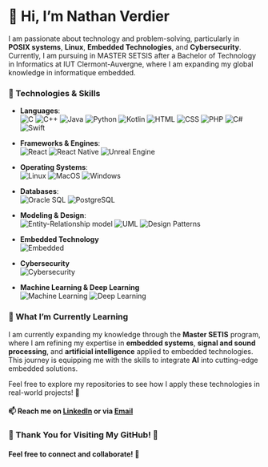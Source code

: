 # 👋 Hi, I’m Nathan Verdier

I am passionate about technology and problem-solving, particularly in **POSIX systems**, **Linux**, **Embedded Technologies**, and **Cybersecurity**. Currently, I am pursuing in MASTER SETSIS after a Bachelor of Technology in Informatics at IUT Clermont-Auvergne, where I am expanding my global knowledge in informatique embedded.

### 🔧 Technologies & Skills

- **Languages**:  
![C](https://img.shields.io/badge/C-00599C?style=for-the-badge&logo=c&logoColor=white)
![C++](https://img.shields.io/badge/C++-00599C?style=for-the-badge&logo=cplusplus&logoColor=white)
![Java](https://img.shields.io/badge/Java-007396?style=for-the-badge&logo=java&logoColor=white)
![Python](https://img.shields.io/badge/Python-3670A0?style=for-the-badge&logo=python&logoColor=ffdd54)
![Kotlin](https://img.shields.io/badge/Kotlin-7F52B8?style=for-the-badge&logo=kotlin&logoColor=white)
![HTML](https://img.shields.io/badge/HTML5-E34F26?style=for-the-badge&logo=html5&logoColor=white)
![CSS](https://img.shields.io/badge/CSS3-1572B6?style=for-the-badge&logo=css3&logoColor=white)
![PHP](https://img.shields.io/badge/PHP-777BB4?style=for-the-badge&logo=php&logoColor=white)
![C#](https://img.shields.io/badge/C%23-239120?style=for-the-badge&logo=c-sharp&logoColor=white)
![Swift](https://img.shields.io/badge/Swift-FA7343?style=for-the-badge&logo=swift&logoColor=white)

- **Frameworks & Engines**:  
![React](https://img.shields.io/badge/React-20232A?style=for-the-badge&logo=react&logoColor=61DAFB)
![React Native](https://img.shields.io/badge/React_Native-20232A?style=for-the-badge&logo=react&logoColor=61DAFB)
![Unreal Engine](https://img.shields.io/badge/Unreal_Engine-0E1128?style=for-the-badge&logo=unrealengine&logoColor=white)

- **Operating Systems**:  
![Linux](https://img.shields.io/badge/Linux-FCC624?style=for-the-badge&logo=linux&logoColor=black)
![MacOS](https://img.shields.io/badge/MacOS-000000?style=for-the-badge&logo=apple&logoColor=white)
![Windows](https://img.shields.io/badge/Windows-0078D6?style=for-the-badge&logo=windows&logoColor=white)

- **Databases**:  
![Oracle SQL](https://img.shields.io/badge/Oracle_SQL-F80000?style=for-the-badge&logo=oracle&logoColor=white)
![PostgreSQL](https://img.shields.io/badge/PostgreSQL-4169E1?style=for-the-badge&logo=postgresql&logoColor=white)

- **Modeling & Design**:  
![Entity-Relationship model](https://img.shields.io/badge/Entity_Relationship_Model-555555?style=for-the-badge)
![UML](https://img.shields.io/badge/UML-006699?style=for-the-badge&logo=uml&logoColor=white)
![Design Patterns](https://img.shields.io/badge/Design_Patterns-00C853?style=for-the-badge)

- **Embedded Technology**  
![Embedded](https://img.shields.io/badge/Embedded_Technology-009688?style=for-the-badge)

- **Cybersecurity**  
![Cybersecurity](https://img.shields.io/badge/Cybersecurity-5B2C6F?style=for-the-badge)

- **Machine Learning & Deep Learning**  
![Machine Learning](https://img.shields.io/badge/Machine_Learning-FFD700?style=for-the-badge&logo=python&logoColor=black)
![Deep Learning](https://img.shields.io/badge/Deep_Learning-FF6F00?style=for-the-badge&logo=python&logoColor=white)



### 👀 What I’m Currently Learning

I am currently expanding my knowledge through the **Master SETIS** program, where I am refining my expertise in **embedded systems**, **signal and sound processing**, and **artificial intelligence** applied to embedded technologies. This journey is equipping me with the skills to integrate **AI** into cutting-edge embedded solutions.

Feel free to explore my repositories to see how I apply these technologies in real-world projects! 🚀

#### 📫 Reach me on [LinkedIn](https://www.linkedin.com/in/nathan-verdier) or via [Email](mailto:nathanverdier34@gmail.com)

### 🌟 Thank You for Visiting My GitHub! 🌟

#### Feel free to connect and collaborate! 🤝
